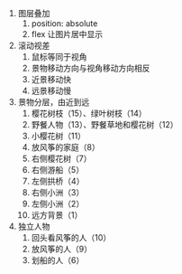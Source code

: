 1. 图层叠加
   1. position: absolute
   2. flex 让图片居中显示
2. 滚动视差
   1. 鼠标等同于视角
   2. 景物移动方向与视角移动方向相反
   3. 近景移动快
   4. 远景移动慢
3. 景物分层，由近到远
   1. 樱花树枝（15）、绿叶树枝（14）
   2. 野餐人物（13）、野餐草地和樱花树（12）
   3. 小樱花树（11）
   4. 放风筝的家庭（8）
   5. 右侧樱花树（7）
   6. 右侧游船（5）
   7. 左侧拱桥（4）
   8. 右侧小洲（3）
   9. 左侧小洲（2）
   10. 远方背景（1）
4. 独立人物
   1. 回头看风筝的人（10）
   2. 放风筝的人（9）
   3. 划船的人（6）